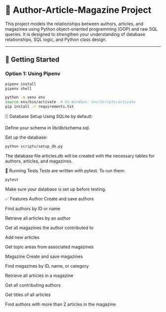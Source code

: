 # 📰 Author-Article-Magazine Project

This project models the relationships between authors, articles, and magazines using Python object-oriented programming (OOP) and raw SQL queries. It is designed to strengthen your understanding of database relationships, SQL logic, and Python class design.

---

## 🚀 Getting Started

### Option 1: Using Pipenv

```bash
pipenv install
pipenv shell
```
```bash 
python -m venv env
source env/bin/activate  # On Windows: env\Scripts\activate
pip install -r requirements.txt
```

🗄️ Database Setup
Using SQLite by default:

Define your schema in lib/db/schema.sql.

Set up the database:

```bash
python scripts/setup_db.py
```
The database file articles.db will be created with the necessary tables for authors, articles, and magazines.

🧪 Running Tests
Tests are written with pytest. To run them:

```bash
pytest
```
Make sure your database is set up before testing.

✅ Features
Author
Create and save authors

Find authors by ID or name

Retrieve all articles by an author

Get all magazines the author contributed to

Add new articles

Get topic areas from associated magazines

Magazine
Create and save magazines

Find magazines by ID, name, or category

Retrieve all articles in a magazine

Get all contributing authors

Get titles of all articles

Find authors with more than 2 articles in the magazine
